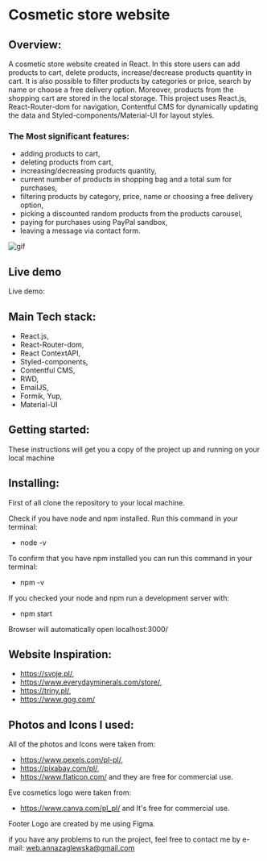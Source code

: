 # Cosmetic store website

## Overview:

A cosmetic store website created in React.
In this store users can add products to cart, delete products, increase/decrease products quantity in cart. It is also possible to filter products by categories or price, search by name or choose a free delivery option. Moreover, products from the shopping cart are stored in the local storage. This project uses React.js, React-Router-dom for navigation, Contentful CMS for dynamically updating the data and Styled-components/Material-UI for layout styles.

### The Most significant features:

- adding products to cart,
- deleting products from cart,
- increasing/decreasing products quantity,
- current number of products in shopping bag and a total sum for purchases,
- filtering products by category, price, name or choosing a free delivery option,
- picking a discounted random products from the products carousel,
- paying for purchases using PayPal sandbox,
- leaving a message via contact form.

![gif](https://github.com/AZaglewska/Cosmetic_store/blob/main/src/assets/gif/Peek%202021-03-10%2010-50.gif)

## Live demo

Live demo:

## Main Tech stack:

- React.js,
- React-Router-dom,
- React ContextAPI,
- Styled-components,
- Contentful CMS,
- RWD,
- EmailJS,
- Formik, Yup,
- Material-UI

## Getting started:

These instructions will get you a copy of the project up and running on your local machine

## Installing:

First of all clone the repository to your local machine.

Check if you have node and npm installed. Run this command in your terminal:

- node -v

To confirm that you have npm installed you can run this command in your terminal:

- npm -v

If you checked your node and npm run a development server with:

- npm start

Browser will automatically open localhost:3000/

## Website Inspiration:

- https://svoje.pl/,
- https://www.everydayminerals.com/store/,
- https://triny.pl/,
- https://www.gog.com/

## Photos and Icons I used:

All of the photos and Icons were taken from:

- https://www.pexels.com/pl-pl/,
- https://pixabay.com/pl/,
- https://www.flaticon.com/
  and they are free for commercial use.

Eve cosmetics logo were taken from:

- https://www.canva.com/pl_pl/
  and It's free for commercial use.

Footer Logo are created by me using Figma.

if you have any problems to run the project, feel free to contact me by e-mail:
web.annazaglewska@gmail.com

